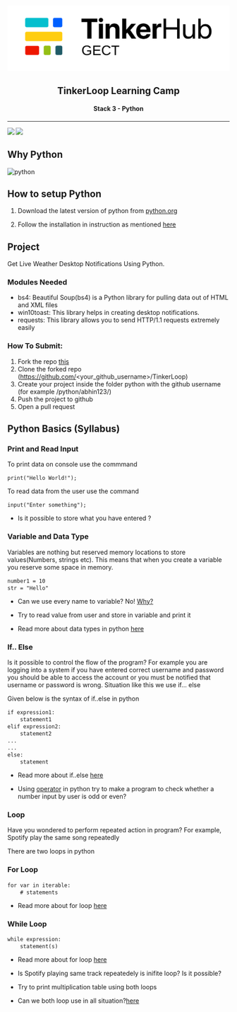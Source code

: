 <p align="center">
<a href="https://gihub.com/tinkerhubgect">
	<img src="https://github.com/tinkerhubgect/template/raw/main/.github/images/thhub.png"/>
</a>
	<h2 align="center"> TinkerLoop Learning Camp </h2>
	<h4 align="center"> Stack 3 - Python <h4>
</p>

---
[![](https://img.shields.io/badge/Discord-7289DA?style=for-the-badge&logo=discord&logoColor=white)](https://discord.gg/nrCmwwfZxb)
[![](https://img.shields.io/badge/YouTube-FF0000?style=for-the-badge&logo=youtube&logoColor=white)](https://www.youtube.com/watch?v=H1D7imOm3KE&list=PLJaEdBUfehM1351YIku8uKJc6T0JWyfqt
)

## Why Python
	

![python](https://user-images.githubusercontent.com/66952088/155842701-30704efc-2ee0-432f-ab03-898abafb8222.jpg)


## How to setup Python

1. Download the latest version of python from [python.org](https://www.python.org/downloads/)
	
2. Follow the installation in instruction as mentioned [here](https://www.tutorialspoint.com/python/python_environment.htm)


## Project

Get Live Weather Desktop Notifications Using Python.
	
	
### Modules Needed 
* bs4: Beautiful Soup(bs4) is a Python library for pulling data out of HTML and XML files
* win10toast: This library helps in creating desktop notifications.
* requests: This library allows you to send HTTP/1.1 requests extremely easily

### How To Submit:

1) Fork the repo [this](https://github.com/tinkerhubgect/TinkerLoop)
2) Clone the forked repo (https://github.com/<your_github_username>/TinkerLoop)
3) Create your project inside the folder python with the github username (for example /python/abhin123/)
4) Push the project to github
5) Open a pull request

## Python Basics (Syllabus)


### Print and Read Input

To print data on console use the commmand

	
```
print("Hello World!");
```

To read data from the user use the command


```
input("Enter something");
```
* Is it possible to store what you have entered ? 
	
### Variable and Data Type

Variables are nothing but reserved memory locations to store values(Numbers, strings etc). This means that when you create a variable you reserve some space in memory.
```
number1 = 10
str = "Hello"

```

* Can we use every name to variable? No! [Why?](https://www.w3schools.com/python/gloss_python_variable_names.asp)

* Try to read value from user and store in variable and print it

* Read more about data types in python [here](https://www.w3schools.com/python/python_datatypes.asp)

### If.. Else 


Is it possible to control the flow of the program? For example you are logging into a system if you have entered correct username and password you should be able to access the account or you must be notified that username or password is wrong. Situation like this we use if... else


Given below is the syntax of if..else in python

```
if expression1:
	statement1
elif expression2:
	statement2
...
...
else:
	statement
```

* Read more about if..else [here](https://www.geeksforgeeks.org/python-if-else/)

* Using [operator](https://www.tutorialspoint.com/python/python_basic_operators.htm) in python try to make a program to check whether a number input by user is odd or even?

### Loop

Have you wondered to perform repeated action in program? For example, Spotify play the same song repeatedly

There are two loops in python

### For Loop

``` 
for var in iterable:
    # statements

```

* Read more about for loop [here](https://www.geeksforgeeks.org/python-for-loops/?ref=lbp)
	

### While Loop

```
while expression:
    statement(s)
```

* Read more about for loop [here](https://www.geeksforgeeks.org/python-while-loop/?ref=lbp)

* Is Spotify playing same track repeatedely is inifite loop? Is it possible?

* Try to print multiplication table using both loops

* Can we both loop use in all situation?[here](https://betterprogramming.pub/how-to-pick-between-a-while-and-for-loop-14ef217c3776?gi=9845f2c9dd0)
